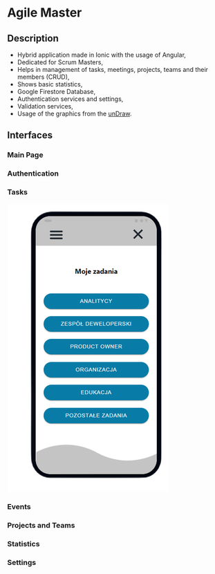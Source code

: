 # Agile Master
## Description
- Hybrid application made in Ionic with the usage of Angular,
- Dedicated for Scrum Masters,
- Helps in management of tasks, meetings, projects, teams and their members (CRUD),
- Shows basic statistics,
- Google Firestore Database,
- Authentication services and settings,
- Validation services,
- Usage of the graphics from the [unDraw](https://undraw.co/illustrations).

## Interfaces
### Main Page
### Authentication
### Tasks
![tasksButtons](https://github.com/KarolinaLewinska/AgileMaster/blob/master/Interfaces/Tasks/tasksButtons.png)
### Events
### Projects and Teams
### Statistics
### Settings

